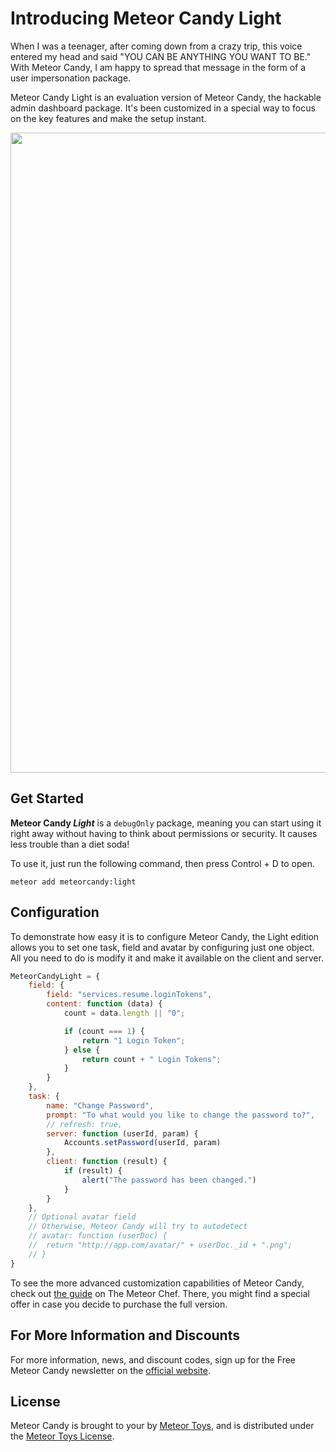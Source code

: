 # Introducing Meteor Candy Light

When I was a teenager, after coming down from a crazy trip, this voice entered my head and said "YOU CAN BE ANYTHING YOU WANT TO BE." With Meteor Candy, I am happy to spread that message in the form of a user impersonation package.

Meteor Candy Light is an evaluation version of Meteor Candy, the hackable admin dashboard package. It's been customized in a special way to focus on the key features and make the setup instant.

<img src="https://github.com/msavin/MeteorCandy-light/raw/master/DEMO.gif" width=1024>

## Get Started

**Meteor Candy *Light*** is a `debugOnly` package, meaning you can start using it right away without having to think about permissions or security. It causes less trouble than a diet soda!

To use it, just run the following command, then press Control + D to open.

```
meteor add meteorcandy:light
```

## Configuration

To demonstrate how easy it is to configure Meteor Candy, the Light edition allows you to set one task, field and avatar by configuring just one object. All you need to do is modify it and make it available on the client and server.

```javascript
MeteorCandyLight = {
    field: {
        field: "services.resume.loginTokens",
        content: function (data) {
            count = data.length || "0";

            if (count === 1) {
                return "1 Login Token";
            } else {
                return count + " Login Tokens";
            }
        }
    },
    task: {
        name: "Change Password",
        prompt: "To what would you like to change the password to?",
        // refresh: true,
        server: function (userId, param) {
            Accounts.setPassword(userId, param)
        },
        client: function (result) {
            if (result) {
                alert("The password has been changed.")
            }
        }
    },
    // Optional avatar field
    // Otherwise, Meteor Candy will try to autodetect
    // avatar: function (userDoc) {
    //  return "http://app.com/avatar/" + userDoc._id + ".png";
    // }
}
```

To see the more advanced customization capabilities of Meteor Candy, check out <a href="https://themeteorchef.com/blog/meteor-candy">the guide</a> on The Meteor Chef. There, you might find a special offer in case you decide to purchase the full version.

## For More Information and Discounts

For more information, news, and discount codes, sign up for the Free Meteor Candy newsletter on the <a href="http://www.meteorcandy.com/#documentation/current=Demo">official website</a>.

## License 

Meteor Candy is brought to your by <a href="http://meteor.toys">Meteor Toys</a>, and is distributed under the <a href="https://github.com/MeteorToys/allthings/blob/master/LICENSE.md">Meteor Toys License</a>.
